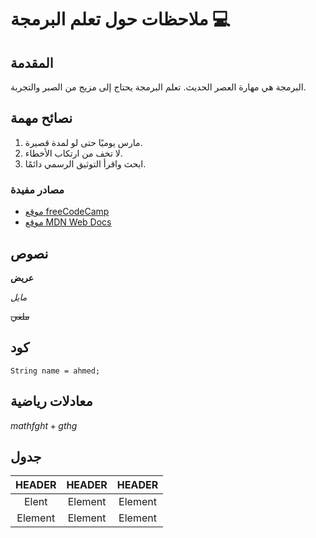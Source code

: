 # ملاحظات حول تعلم البرمجة 💻
## المقدمة
البرمجة هي مهارة العصر الحديث. تعلم البرمجة يحتاج إلى مزيج من الصبر والتجربة.
## نصائح مهمة
1. مارس يوميًا حتى لو لمدة قصيرة.
2. لا تخف من ارتكاب الأخطاء.
3. ابحث واقرأ التوثيق الرسمي دائمًا.

### مصادر مفيدة
- [موقع freeCodeCamp](https://www.freecodecamp.org/)
- [موقع MDN Web Docs](https://developer.mozilla.org/)

## نصوص
**عريض**

_مايل_

~~ملغي~~

## كود

`String name = ahmed;`
## معادلات رياضية
$math fght +g thg$
## جدول
| HEADER | HEADER | HEADER |
| :-----------: | :-----------: | :-----------: |
| Elent | Element | Element |
| Element | Element | Element |


